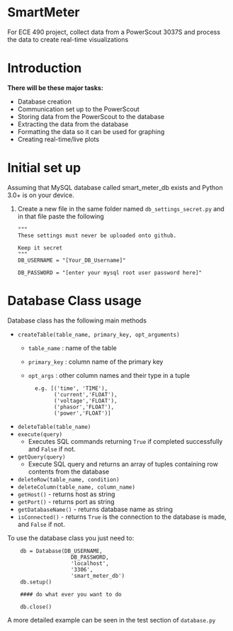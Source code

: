 # SmartMeter
For ECE 490 project, collect data from a PowerScout 3037S and process the data to create real-time visualizations

# Introduction

**There will be these major tasks:**

  * Database creation
  * Communication set up to the PowerScout
  * Storing data from the PowerScout to the database
  * Extracting the data from the database
  * Formatting the data so it can be used for graphing
  * Creating real-time/live plots

# Initial set up

Assuming that MySQL database called smart_meter_db exists and Python 3.0+ is on your device.

1. Create a new file in the same folder named `db_settings_secret.py` and in that file paste the following

       """  
       These settings must never be uploaded onto github.

       Keep it secret
       """
       DB_USERNAME = "[Your_DB_Username]"

       DB_PASSWORD = "[enter your mysql root user password here]"


# Database Class usage

Database class has the following main methods

* `createTable(table_name, primary_key, opt_arguments)`
  * `table_name` : name of the table
  * `primary_key` : column name of the primary key
  * `opt_args` : other column names and their type in a tuple
  
          e.g. [('time', 'TIME'),
                ('current','FLOAT'),
                ('voltage','FLOAT'),
                ('phasor','FLOAT'),
                ('power','FLOAT')]
                
* `deleteTable(table_name)`
* `execute(query)`
   * Executes SQL commands returning `True` if completed successfully and `False` if not.
* `getQuery(query)`
   * Execute SQL query and returns an array of tuples containing row contents from the database
* `deleteRow(table_name, condition)`
* `deleteColumn(table_name, column_name)`
* `getHost()` - returns host as string
* `getPort()` - returns port as string
* `getDatabaseName()` - returns database name as string
* `isConnected()` - returns `True` is the connection to the database is made, and `False` if not.

To use the database class you just need to:
        
        db = Database(DB_USERNAME,
                        DB_PASSWORD,
                        'localhost', 
                        '3306',
                        'smart_meter_db')
        db.setup()
        
        #### do what ever you want to do
        
        db.close()
   
A more detailed example can be seen in the test section of `database.py`


       
